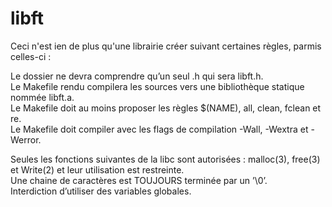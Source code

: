 # libft

Ceci n'est ien de plus qu'une librairie créer suivant certaines règles, parmis celles-ci :


Le dossier ne devra comprendre qu’un seul .h qui sera libft.h. <br />
Le Makefile rendu compilera les sources vers une bibliothèque statique nommée libft.a. <br />
Le Makefile doit au moins proposer les règles $(NAME), all, clean, fclean et re. <br />
Le Makefile doit compiler avec les flags de compilation -Wall, -Wextra et -Werror.

Seules les fonctions suivantes de la libc sont autorisées : malloc(3), free(3) et Write(2) et leur utilisation est restreinte. <br />
Une chaine de caractères est TOUJOURS terminée par un ’\0’. <br />
Interdiction d’utiliser des variables globales.
